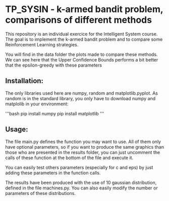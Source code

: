 # TP_SYSIN - k-armed bandit problem, comparisons of different methods

This repository is an individual exercice for the Intelligent System course.
The goal is to implement the k-armed bandit problem and to compare some Reinforcement Learning strategies. 

You will find in the data folder the plots made to compare these methods. 
We can see here that the Upper Confidence Bounds performs a bit better that the epsilon-greedy with these parameters


## Installation:
The only libraries used here are numpy, random and matplotlib.pyplot. As random is in the standard library, you only have to download numpy and matplolib in your environment:

'''bash
pip install numpy
pip install matplotlib
'''

## Usage:
The file main.py defines the function you may want to use. All of them only have optional parameters, so if you want to produce the same graphics than those who are presented 
in the results folder, you can just uncomment the calls of these function at the bottom of the file and execute it. 

You can easily test others parameters (especially for c and eps) by just adding these parameters in the function calls. 

The results have been produced with the use of 10 gaussian distribution, defined in the file machines.py. You can also easily modify the number or parameters of these distributions. 

